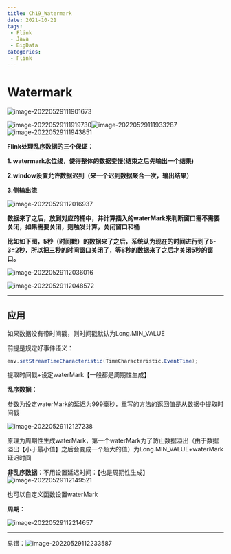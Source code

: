 ```yaml
---
title: Ch19_Watermark
date: 2021-10-21
tags:
 - Flink
 - Java
 - BigData
categories:
 - Flink
---
```


# Watermark

![image-20220529111901673](https://markdown-1301334775.cos.eu-frankfurt.myqcloud.com/image-20220529111901673.png)

![image-20220529111919730](https://markdown-1301334775.cos.eu-frankfurt.myqcloud.com/image-20220529111919730.png)![image-20220529111933287](https://markdown-1301334775.cos.eu-frankfurt.myqcloud.com/image-20220529111933287.png)![image-20220529111943851](https://markdown-1301334775.cos.eu-frankfurt.myqcloud.com/image-20220529111943851.png)

**Flink处理乱序数据的三个保证：**

**1. watermark水位线，使得整体的数据变慢(结束之后先输出一个结果)**

**2.window设置允许数据迟到（来一个迟到数据聚合一次，输出结果）**

**3.侧输出流**

![image-20220529112016937](https://markdown-1301334775.cos.eu-frankfurt.myqcloud.com/image-20220529112016937.png)

**数据来了之后，放到对应的桶中，并计算插入的waterMark来判断窗口需不需要关闭，如果需要关闭，则触发计算，关闭窗口和桶**

**比如如下图，5秒（时间戳）的数据来了之后，系统认为现在的时间进行到了5-3=2秒，所以把三秒的时间窗口关闭了，等8秒的数据来了之后才关闭5秒的窗口。**

![image-20220529112036016](https://markdown-1301334775.cos.eu-frankfurt.myqcloud.com/image-20220529112036016.png)

![image-20220529112048572](https://markdown-1301334775.cos.eu-frankfurt.myqcloud.com/image-20220529112048572.png)



---

## **应用**

如果数据没有带时间戳，则时间戳默认为Long.MIN_VALUE

前提是规定好事件语义：

```java
env.setStreamTimeCharacteristic(TimeCharacteristic.EventTime);
```

提取时间戳+设定waterMark【一般都是周期性生成】



**乱序数据：**

参数为设定waterMark的延迟为999毫秒，重写的方法的返回值是从数据中提取时间戳

![image-20220529112127238](https://markdown-1301334775.cos.eu-frankfurt.myqcloud.com/image-20220529112127238.png)

原理为周期性生成waterMark，第一个waterMark为了防止数据溢出（由于数据溢出【小于最小值】之后会变成一个超大的值）为Long.MIN_VALUE+waterMark延迟时间



**非乱序数据**：不用设置延迟时间：【也是周期性生成】![image-20220529112149521](https://markdown-1301334775.cos.eu-frankfurt.myqcloud.com/image-20220529112149521.png)

也可以自定义函数设置waterMark



**周期：**

![image-20220529112214657](https://markdown-1301334775.cos.eu-frankfurt.myqcloud.com/image-20220529112214657.png)



---

易错：![image-20220529112233587](https://markdown-1301334775.cos.eu-frankfurt.myqcloud.com/image-20220529112233587.png)